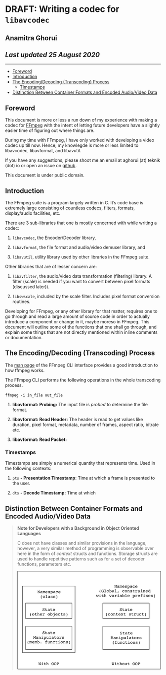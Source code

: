 # DRAFT: Writing a codec for `libavcodec`
## Anamitra Ghorui
## *Last updated 25 August 2020*

--------------------------------------------------------------------------------

-   [Foreword](#foreword)
-   [Introduction](#introduction)
-   [The Encoding/Decoding (Transcoding)
    Process](#the-encodingdecoding-transcoding-process)
    -   [Timestamps](#timestamps)
-   [Distinction Between Container Formats and Encoded Audio/Video
    Data](#distinction-between-container-formats-and-encoded-audiovideo-data)

Foreword
--------

This document is more or less a run down of my experience with making a
codec for [FFmpeg](https://ffmpeg.org) with the intent of letting future
developers have a slightly easier time of figuring out where things are.

During my time with FFmpeg, I have only worked with developing a video
codec up till now. Hence, my knowlegde is more or less limited to
libavcodec, libavformat, and libavutil.

If you have any suggestions, please shoot me an email at aghorui (at)
teknik (dot) io or open an issue on
[github](https://github.com/daujerrine/ffmpeg-doc).

This document is under public domain.

Introduction
------------

The FFmpeg suite is a program largely written in C. It’s code base is
extremely large consisting of countless codecs, filters, formats,
display/audio facilities, etc.

There are 3 sub-libraries that one is mostly concerned with while
writing a codec:

1.  `libavcodec`, the Encoder/Decoder library,

2.  `libavformat`, the file format and audio/video demuxer library, and

3.  `libavutil`, utility library used by other libraries in the FFmpeg
    suite.

Other libraries that are of lesser concern are:

1.  `libavfilter`, the audio/video data transformation (filtering)
    library. A filter (scale) is needed if you want to convert between
    pixel formats (discussed later)).

2.  `libswscale`, included by the scale filter. Includes pixel format
    conversion routines.

Developing for FFmpeg, or any other library for that matter, requires
one to go through and read a large amount of source code in order to
actually introduce a component or change in it, maybe moreso in FFmpeg.
This document will outline some of the functions that one shall go
through, and explain some things that are not directly mentioned within
inline comments or documentation.

The Encoding/Decoding (Transcoding) Process
-------------------------------------------

The [man page](https://ffmpeg.org/ffmpeg.html#toc-Detailed-description)
of the FFmpeg CLI interface provides a good introduction to how ffmpeg
works.

The FFmpeg CLI performs the following operations in the whole
transcoding process.

` ffmpeg -i in_file out_file `

1.  **libavformat: Probing:** The input file is *probed* to determine
    the file format.

2.  **libavformat: Read Header:** The header is read to get values like
    duration, pixel format, metadata, number of frames, aspect ratio,
    bitrate etc.

3.  **libavformat: Read Packet:**

### Timestamps

Timestamps are simply a numerical quantity that represents time. Used in
the following contexts:

1.  `pts` **- Presentation Timestamp:** Time at which a frame is
    presented to the user.

2.  `dts` **- Decode Timestamp:** Time at which

Distinction Between Container Formats and Encoded Audio/Video Data
------------------------------------------------------------------

> **Note for Developers with a Background in Object Oriented Languages**
>
> C does not have classes and similar provisions in the language,
> however, a very similar method of programming is observable over here
> in the form of *context* structs and functions. Storage structs are
> used to handle repetitive patterns such as for a set of decoder
> functions, parameters etc.
>
> ![image](images/classes_and_c.svg)
